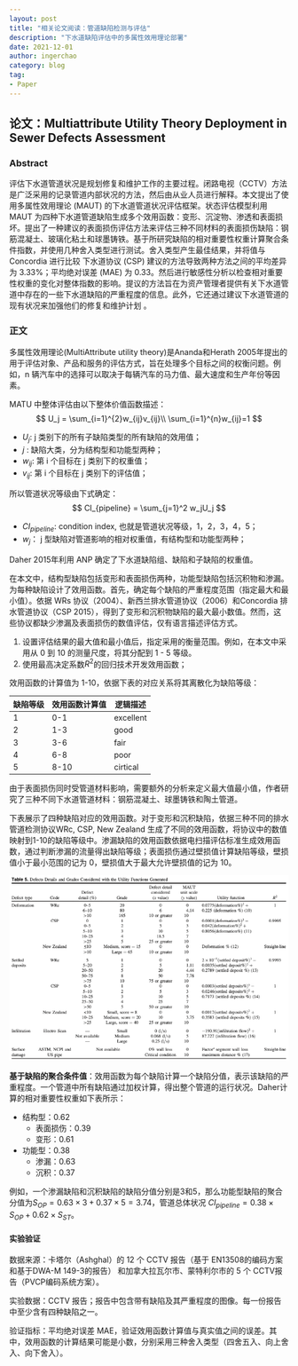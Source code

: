 ```yaml
---
layout: post
title: "相关论文阅读：管道缺陷检测与评估"
description: "下水道缺陷评估中的多属性效用理论部署"
date: 2021-12-01
author: ingerchao
category: blog
tag:
- Paper
---
```


## 论文：Multiattribute Utility Theory Deployment in Sewer Defects Assessment

### Abstract

评估下水道管道状况是规划修复和维护工作的主要过程。闭路电视（CCTV）方法是广泛采用的记录管道内部状况的方法，然后由从业人员进行解释。本文提出了使用多属性效用理论 (MAUT) 的下水道管道状况评估框架。状态评估模型利用 MAUT 为四种下水道管道缺陷生成多个效用函数：变形、沉淀物、渗透和表面损坏。提出了一种建议的表面损伤评估方法来评估三种不同材料的表面损伤缺陷：钢筋混凝土、玻璃化粘土和球墨铸铁。基于所研究缺陷的相对重要性权重计算聚合条件指数，并使用几种舍入类型进行测试。舍入类型产生最佳结果，并将值与 Concordia 进行比较 下水道协议 (CSP) 建议的方法导致两种方法之间的平均差异为 3.33%；平均绝对误差 (MAE) 为 0.33。然后进行敏感性分析以检查相对重要性权重的变化对整体指数的影响。提议的方法旨在为资产管理者提供有关下水道管道中存在的一些下水道缺陷的严重程度的信息。此外，它还通过建议下水道管道的现有状况来加强他们的修复和维护计划 。

### 正文

多属性效用理论(MultiAttribute utility theory)是Ananda和Herath 2005年提出的用于评估对象、产品和服务的评估方式，旨在处理多个目标之间的权衡问题。例如，n 辆汽车中的选择可以取决于每辆汽车的马力值、最大速度和生产年份等因素。

MATU 中整体评估由以下整体价值函数描述：
$$
U_j = \sum_{i=1}^{2}w_{ij}v_{ij}\\
\sum_{i=1}^{n}w_{ij}=1
$$

- $U_j$: j 类别下的所有子缺陷类型的所有缺陷的效用值；
- $j$ : 缺陷大类，分为结构型和功能型两种；
- $w_{ij}$: 第 i 个目标在 j 类别下的权重值；
- $v_{ij}$: 第 i 个目标在 j 类别下的评估值；

所以管道状况等级由下式确定：
$$
CI_{pipeline} = \sum_{j=1}^2 w_jU_j
$$

- $CI_{pipeline}$: condition index, 也就是管道状况等级，1，2，3，4，5；
- $w_j$： j 型缺陷对管道影响的相对权重值，有结构型和功能型两种；

Daher 2015年利用 ANP 确定了下水道缺陷组、缺陷和子缺陷的权重值。

在本文中，结构型缺陷包括变形和表面损伤两种，功能型缺陷包括沉积物和渗漏。为每种缺陷设计了效用函数。首先，确定每个缺陷的严重程度范围（指定最大和最小值）。依据 WRs 协议（2004）、新西兰排水管道协议（2006）和Concordia 排水管道协议（CSP 2015），得到了变形和沉积物缺陷的最大最小数值。然而，这些协议都缺少渗漏及表面损伤的数值评估，仅有语言描述评估方式。

1. 设置评估结果的最大值和最小值后，指定采用的衡量范围。例如，在本文中采用从 0 到 10 的测量尺度，将其分配到 1 - 5 等级。
2. 使用最高决定系数$R^2$的回归技术开发效用函数；

效用函数的计算值为 1-10，依据下表的对应关系将其离散化为缺陷等级：

| 缺陷等级 | 效用函数计算值 | 逻辑描述  |
| -------- | -------------- | --------- |
| 1        | 0-1            | excellent |
| 2        | 1-3            | good      |
| 3        | 3-6            | fair      |
| 4        | 6-8            | poor      |
| 5        | 8-10           | cirtical  |

由于表面损伤同时受管道材料影响，需要额外的分析来定义最大值最小值，作者研究了三种不同下水道管道材料：钢筋混凝土、球墨铸铁和陶土管道。

下表展示了四种缺陷对应的效用函数。对于变形和沉积缺陷，依据三种不同的排水管道检测协议WRc, CSP, New Zealand 生成了不同的效用函数，将协议中的数值映射到1-10的缺陷等级中。渗漏缺陷的效用函数依据电扫描评估标准生成效用函数，通过判断渗漏的流量得出缺陷等级；表面损伤通过壁损值计算缺陷等级，壁损值小于最小范围的记为 0，壁损值大于最大允许壁损值的记为 10。

<img src="./../assets/images/paper/utility-functions.png" alt="image-20211214094802542"  />

**基于缺陷的聚合条件值**：效用函数为每个缺陷计算一个缺陷分值，表示该缺陷的严重程度。一个管道中所有缺陷通过加权计算，得出整个管道的运行状况。Daher计算的相对重要性权重如下表所示：

- 结构型：0.62
  - 表面损伤：0.39
  - 变形：0.61
- 功能型：0.38
  - 渗漏：0.63
  - 沉积：0.37

例如，一个渗漏缺陷和沉积缺陷的缺陷分值分别是3和5，那么功能型缺陷的聚合分值为$S_{OP}=0.63\times3 + 0.37\times5=3.74$，管道总体状况 $CI_{pipeline} = 0.38 \times S_{OP} + 0.62\times S_{ST}$。

#### 实验验证

数据来源：卡塔尔（Ashghal）的 12 个 CCTV 报告（基于 EN13508的编码方案和基于DWA-M 149-3的报告） 和加拿大拉瓦尔市、蒙特利尔市的 5 个 CCTV报告（PVCP编码系统方案）。

实验数据：CCTV 报告；报告中包含带有缺陷及其严重程度的图像。每一份报告中至少含有四种缺陷之一。

验证指标：平均绝对误差 MAE，验证效用函数计算值与真实值之间的误差。其中，效用函数的计算结果可能是小数，分别采用三种舍入类型（四舍五入、向上舍入、向下舍入）。



